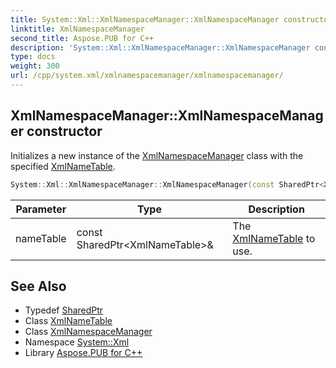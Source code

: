 ```yaml
---
title: System::Xml::XmlNamespaceManager::XmlNamespaceManager constructor
linktitle: XmlNamespaceManager
second_title: Aspose.PUB for C++
description: 'System::Xml::XmlNamespaceManager::XmlNamespaceManager constructor. Initializes a new instance of the XmlNamespaceManager class with the specified XmlNameTable in C++.'
type: docs
weight: 300
url: /cpp/system.xml/xmlnamespacemanager/xmlnamespacemanager/
---
```

## XmlNamespaceManager::XmlNamespaceManager constructor


Initializes a new instance of the [XmlNamespaceManager](../) class with the specified [XmlNameTable](../../xmlnametable/).

```cpp
System::Xml::XmlNamespaceManager::XmlNamespaceManager(const SharedPtr<XmlNameTable> &nameTable)
```


| Parameter | Type | Description |
| --- | --- | --- |
| nameTable | const SharedPtr\<XmlNameTable\>\& | The [XmlNameTable](../../xmlnametable/) to use. |

## See Also

* Typedef [SharedPtr](../../../system/sharedptr/)
* Class [XmlNameTable](../../xmlnametable/)
* Class [XmlNamespaceManager](../)
* Namespace [System::Xml](../../)
* Library [Aspose.PUB for C++](../../../)
